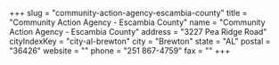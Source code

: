 +++
slug = "community-action-agency-escambia-county"
title = "Community Action Agency - Escambia County"
name = "Community Action Agency - Escambia County"
address = "3227 Pea Ridge Road"
cityIndexKey = "city-al-brewton"
city = "Brewton"
state = "AL"
postal = "36426"
website = ""
phone = "251 867-4759"
fax = ""
+++
